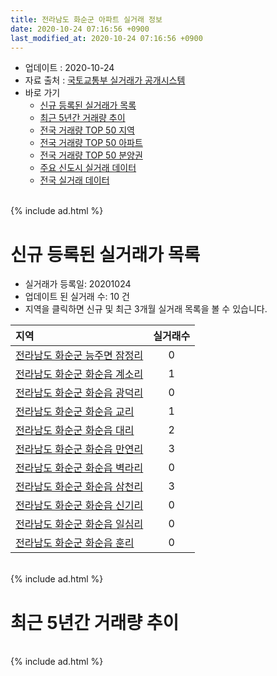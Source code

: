 ```yaml
---
title: 전라남도 화순군 아파트 실거래 정보
date: 2020-10-24 07:16:56 +0900
last_modified_at: 2020-10-24 07:16:56 +0900
---
```


* 업데이트 : 2020-10-24
* 자료 출처 : [국토교통부 실거래가 공개시스템](http://rt.molit.go.kr)
* 바로 가기
    * [신규 등록된 실거래가 목록](#신규-등록된-실거래가-목록)
    * [최근 5년간 거래량 추이](#최근-5년간-거래량-추이)
    * [전국 거래량 TOP 50 지역](https://inasie.github.io/apt-trade-info/최근-3개월-전국에서-가장-거래가-많이-발생한-지역)
    * [전국 거래량 TOP 50 아파트](https://inasie.github.io/apt-trade-info/최근-3개월-전국에서-가장-거래가-많이-발생한-아파트)
    * [전국 거래량 TOP 50 분양권](https://inasie.github.io/apt-trade-info/최근-3개월-전국에서-가장-거래가-많이-발생한-분양권)
    * [주요 신도시 실거래 데이터](https://inasie.github.io/apt-trade-info/주요-신도시)
    * [전국 실거래 데이터](https://inasie.github.io/apt-trade-info/전국)

<br>
{% include ad.html %}
<br>

# 신규 등록된 실거래가 목록
* 실거래가 등록일: 20201024
* 업데이트 된 실거래 수: 10 건
* 지역을 클릭하면 신규 및 최근 3개월 실거래 목록을 볼 수 있습니다.


|지역|실거래수|
|:---|:---:|
|[전라남도 화순군 능주면 잠정리](https://inasie.github.io/apt-trade-info/전라남도-화순군-능주면-잠정리)|0|
|[전라남도 화순군 화순읍 계소리](https://inasie.github.io/apt-trade-info/전라남도-화순군-화순읍-계소리)|1|
|[전라남도 화순군 화순읍 광덕리](https://inasie.github.io/apt-trade-info/전라남도-화순군-화순읍-광덕리)|0|
|[전라남도 화순군 화순읍 교리](https://inasie.github.io/apt-trade-info/전라남도-화순군-화순읍-교리)|1|
|[전라남도 화순군 화순읍 대리](https://inasie.github.io/apt-trade-info/전라남도-화순군-화순읍-대리)|2|
|[전라남도 화순군 화순읍 만연리](https://inasie.github.io/apt-trade-info/전라남도-화순군-화순읍-만연리)|3|
|[전라남도 화순군 화순읍 벽라리](https://inasie.github.io/apt-trade-info/전라남도-화순군-화순읍-벽라리)|0|
|[전라남도 화순군 화순읍 삼천리](https://inasie.github.io/apt-trade-info/전라남도-화순군-화순읍-삼천리)|3|
|[전라남도 화순군 화순읍 신기리](https://inasie.github.io/apt-trade-info/전라남도-화순군-화순읍-신기리)|0|
|[전라남도 화순군 화순읍 일심리](https://inasie.github.io/apt-trade-info/전라남도-화순군-화순읍-일심리)|0|
|[전라남도 화순군 화순읍 훈리](https://inasie.github.io/apt-trade-info/전라남도-화순군-화순읍-훈리)|0|


<br>
{% include ad.html %}
<br>

# 최근 5년간 거래량 추이


<div style="width:100%;">
    <canvas id="deal_progress" height="200"></canvas>
</div>

<script>
new Chart(document.getElementById("deal_progress"), {
    type: 'line',
    data: {
        labels: ['201510','201511','201512','201601','201602','201603','201604','201605','201606','201607','201608','201609','201610','201611','201612','201701','201702','201703','201704','201705','201706','201707','201708','201709','201710','201711','201712','201801','201802','201803','201804','201805','201806','201807','201808','201809','201810','201811','201812','201901','201902','201903','201904','201905','201906','201907','201908','201909','201910','201911','201912','202001','202002','202003','202004','202005','202006','202007','202008','202009','202010'],
        datasets: [{
            label: '매매',
            pointRadius: 1,
            data: [64, 73, 48, 31, 32, 28, 40, 39, 31, 10, 25, 29, 35, 33, 27, 17, 24, 28, 25, 39, 42, 26, 31, 28, 28, 32, 28, 39, 26, 55, 53, 35, 32, 30, 35, 43, 58, 37, 60, 228, 61, 61, 37, 28, 38, 41, 48, 32, 36, 41, 66, 43, 56, 64, 71, 48, 59, 68, 51, 59, 35],
            borderColor: "rgba(255, 201, 14, 1)",
            backgroundColor: "rgba(255, 201, 14, 0.5)",
            fill: false,
            lineTension: 0
        },{
            label: '전월세',
            pointRadius: 1,
            data: [77, 84, 88, 75, 61, 107, 83, 89, 62, 55, 66, 71, 80, 97, 80, 80, 91, 95, 88, 79, 70, 69, 77, 61, 81, 88, 73, 77, 82, 83, 84, 76, 55, 57, 63, 57, 85, 75, 80, 68, 85, 96, 71, 83, 63, 70, 79, 63, 100, 80, 75, 64, 86, 122, 114, 92, 77, 88, 60, 47, 37],
            borderColor: "rgba(0, 141, 185, 1)",
            backgroundColor: "rgba(0, 141, 185, 0.5)",
            fill: false,
            lineTension: 0
        }
        ]
    },
    options: {
        responsive: true,
        title: {
            display: false
        },
        tooltips: {
            mode: 'index',
            intersect: false
        },
        hover: {
            mode: 'nearest',
            intersect: true
        },
        scales: {
            xAxes: [{
                display: true,
                scaleLabel: {
                    display: true,
                    labelString: '년/월'
                }
            }],
            yAxes: [{
                display: true,
                ticks: {
                    suggestedMin: 0,
                },
                scaleLabel: {
                    display: true,
                    labelString: '실거래 수'
                }
            }]
        }
    }
});

</script>


<br>
{% include ad.html %}
<br>

